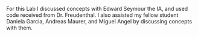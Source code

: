 For this Lab I discussed concepts with Edward Seymour the IA, and 
used code received from Dr. Freudenthal. I also assisted
my fellow student Daniela Garcia, Andreas Maurer, and
Miguel Angel by discussing  concepts with them. 